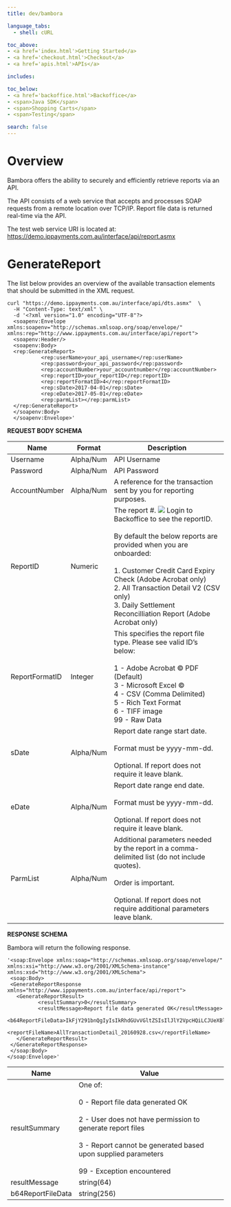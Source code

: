 ```yaml
---
title: dev/bambora

language_tabs:
  - shell: cURL

toc_above:
- <a href='index.html'>Getting Started</a>
- <a href='checkout.html'>Checkout</a>
- <a href='apis.html'>APIs</a>

includes:

toc_below:
- <a href='backoffice.html'>Backoffice</a>
- <span>Java SDK</span>
- <span>Shopping Carts</span>
- <span>Testing</span>

search: false
---
```


<script src='js/vendor/clipboard.min.js'></script>
<script src='js/copy.js'></script>

# Overview

Bambora offers the ability to securely and efficiently retrieve reports via an API.

The API consists of a web service that accepts and processes SOAP requests from a remote location over TCP/IP. Report file data is returned real-time via the API.

The test web service URI is located at: https://demo.ippayments.com.au/interface/api/report.asmx

# GenerateReport

The list below provides an overview of the available transaction elements that should be submitted in the XML request.

```shell
curl "https://demo.ippayments.com.au/interface/api/dts.asmx"  \
  -H "Content-Type: text/xml" \
  -d '<?xml version="1.0" encoding="UTF-8"?>
  <soapenv:Envelope xmlns:soapenv="http://schemas.xmlsoap.org/soap/envelope/" xmlns:rep="http://www.ippayments.com.au/interface/api/report">
  <soapenv:Header/>
  <soapenv:Body>
  <rep:GenerateReport>
           <rep:userName>your_api_username</rep:userName>
           <rep:password>your_api_password</rep:password>
           <rep:accountNumber>your_accountnumber</rep:accountNumber>
           <rep:reportID>your_reportID</rep:reportID>
           <rep:reportFormatID>4</rep:reportFormatID>
           <rep:sDate>2017-04-01</rep:sDate>
           <rep:eDate>2017-05-01</rep:eDate>
           <rep:parmList></rep:parmList>
  </rep:GenerateReport>
  </soapenv:Body>
  </soapenv:Envelope>'
```

**REQUEST BODY SCHEMA**

Name           |  Format        | Description
-------------- | -------------  | -----------
Username | Alpha/Num | API Username
Password | Alpha/Num | API Password
AccountNumber | Alpha/Num | 	A reference for the transaction sent by you for reporting purposes.
ReportID | Numeric | The report #. <img src="/images/warning.png"> Login to Backoffice to see the reportID.<br/><br/>By default the below reports are provided when you are onboarded:<br/><br/>1. Customer Credit Card Expiry Check (Adobe Acrobat only)<br/>2. All Transaction Detail V2 (CSV only)<br/>3. Daily Settlement Reconcilliation Report (Adobe Acrobat only)<br/>
ReportFormatID | Integer	| This specifies the report file type. Please see valid ID’s below: <br/><br/>1  - Adobe Acrobat © PDF (Default)<br/>3  -   Microsoft Excel ©<br/>4 -  CSV (Comma Delimited)<br/>5  - Rich Text Format<br/>6  - TIFF image<br/>99 - Raw Data
sDate | Alpha/Num | Report date range start date.<br/><br/>Format must be yyyy-mm-dd.<br/><br/>Optional. If report does not require it leave blank.
eDate| Alpha/Num |	Report date range end date.<br/><br/>Format must be yyyy-mm-dd.<br/><br/>Optional. If report does not require it leave blank.
ParmList | Alpha/Num | Additional parameters needed by the report in a comma-delimited list (do not include quotes).<br/><br/>Order is important.<br/><br/>Optional. If report does not require additional parameters leave blank.


**RESPONSE SCHEMA**

Bambora will return the following response.

```shell
'<soap:Envelope xmlns:soap="http://schemas.xmlsoap.org/soap/envelope/" xmlns:xsi="http://www.w3.org/2001/XMLSchema-instance" xmlns:xsd="http://www.w3.org/2001/XMLSchema">
 <soap:Body>
 <GenerateReportResponse xmlns="http://www.ippayments.com.au/interface/api/report">
   <GenerateReportResult>
          <resultSummary>0</resultSummary>
          <resultMessage>Report file data generated OK</resultMessage>
          <b64ReportFileData>IkFjY291bnQgIyIsIkRhdGUvVGltZSIsIlJlY2VpcHQiLCJUeXBlIiwiQ2hhbm5lbCIsIkFtb3VudCIsIlN1cmNoYXJnZSIsIlNldHRsZW1lbnQgRGF0ZSIsIlJlc3VsdCBDb2RlIiwiUmVzdWx0IFRleHQiLCJDdXN0b21lciBOdW1iZXIiLCJDdXN0UmVmIiwiVXNlciIsIkNhcmQgVHlwZSIsIkNhcmQgTnVtYmVyIiwiTmFtZSBvbiBDYXJkIiwiQ29tbWVudHMiDQosLCwsTmV0QW1vdW50LDAuMDAsLCwsLCwsLCwsLA0K</b64ReportFileData>
          <reportFileName>AllTransactionDetail_20160928.csv</reportFileName>
   </GenerateReportResult>
 </GenerateReportResponse>
 </soap:Body>
</soap:Envelope>'
```

Name      | Value  
--------- | -------
resultSummary | One of:<br/><br/>0  - Report file data generated OK<br/><br/>2  - User does not have permission to generate report files<br/><br/>3  - Report cannot be generated based upon supplied parameters<br/><br/>99 - Exception encountered
resultMessage | string(64) |	Response code of the submitted payment.
b64ReportFileData | string(256) |	Time when the payment transaction is submitted in the following format DD-MM-YYYY hh:mm:ss
